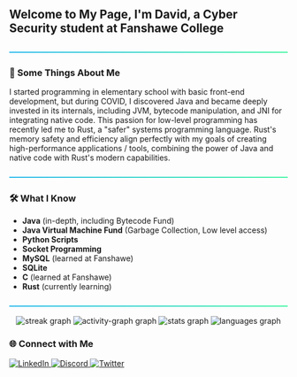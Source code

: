 
<h2>Welcome to My Page, I'm David, a Cyber Security student at Fanshawe College</h2>

<img src="https://raw.githubusercontent.com/0xC-Dev/0xC-Dev/refs/heads/main/assets/aqua.png"></img>

### 🧐 Some Things About Me  

I started programming in elementary school with basic front-end development, but during COVID, I discovered Java and became deeply invested in its internals, including JVM, bytecode manipulation, and JNI for integrating native code. This passion for low-level programming has recently led me to Rust, a "safer" systems programming language. Rust's memory safety and efficiency align perfectly with my goals of creating high-performance applications / tools, combining the power of Java and native code with Rust's modern capabilities.

<img src="https://raw.githubusercontent.com/0xC-Dev/0xC-Dev/refs/heads/main/assets/aqua.png"></img>
### 🛠️ What I Know  

- **Java** (in-depth, including Bytecode Fund)  
- **Java Virtual Machine Fund** (Garbage Collection, Low level access)
- **Python Scripts**  
- **Socket Programming**  
- **MySQL** (learned at Fanshawe)  
- **SQLite**  
- **C** (learned at Fanshawe)  
- **Rust** (currently learning) 

<img src="https://raw.githubusercontent.com/0xC-Dev/0xC-Dev/refs/heads/main/assets/aqua.png"></img>

<div align="center">
  <img src="https://streak-stats.demolab.com?user=0xC-Dev&locale=en&mode=daily&theme=tokyonight&hide_border=false&border_radius=5&order=3" height="150" alt="streak graph"  />
  <img src="https://github-readme-activity-graph.vercel.app/graph?username=0xC-Dev&radius=16&theme=tokyo-night&area=true&order=5" height="280" alt="activity-graph graph"  />
  <img src="https://github-readme-stats.vercel.app/api?username=0xC-Dev&hide_title=false&hide_rank=false&show_icons=true&include_all_commits=true&count_private=true&disable_animations=false&theme=tokyonight&locale=en&hide_border=false&order=1" height="150" alt="stats graph"  />
  <img src="https://github-readme-stats.vercel.app/api/top-langs?username=0xC-Dev&locale=en&hide_title=false&layout=compact&card_width=320&langs_count=5&theme=tokyonight&hide_border=false&order=2" height="150" alt="languages graph"  />
</div>

### 🌐 Connect with Me  

<p align="left">
  <a href="https://www.linkedin.com/in/david-touma/">
    <img src="https://img.shields.io/badge/LinkedIn-0A66C2?style=for-the-badge&logo=linkedin&logoColor=white" alt="LinkedIn">
  </a>
  <a href="https://discord.com/users/___0xc___">
    <img src="https://img.shields.io/badge/Discord-5865F2?style=for-the-badge&logo=discord&logoColor=white" alt="Discord">
  </a>
  <a href="https://x.com/___0xC___">
    <img src="https://img.shields.io/badge/Twitter-1DA1F2?style=for-the-badge&logo=twitter&logoColor=white" alt="Twitter">
  </a>
</p>
